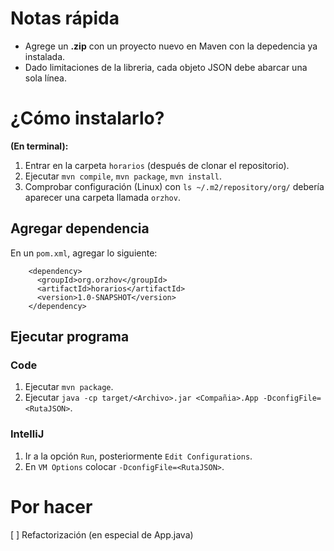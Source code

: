 # Notas rápida

* Agrege un **.zip** con un proyecto nuevo en Maven con la depedencia ya instalada.
* Dado limitaciones de la libreria, cada objeto JSON debe abarcar una sola línea.

# ¿Cómo instalarlo?

**(En terminal):**

1. Entrar en la carpeta `horarios` (después de clonar el repositorio).
2. Ejecutar `mvn compile`, `mvn package`, `mvn install`.
3. Comprobar configuración (Linux) con `ls ~/.m2/repository/org/` debería aparecer una carpeta llamada `orzhov`.

## Agregar dependencia

En un `pom.xml`, agregar lo siguiente:
   
```
    <dependency>
      <groupId>org.orzhov</groupId>
      <artifactId>horarios</artifactId>
      <version>1.0-SNAPSHOT</version>
    </dependency>
```

## Ejecutar programa

### Code

1. Ejecutar `mvn package`.
2. Ejecutar `java -cp target/<Archivo>.jar <Compañia>.App -DconfigFile=<RutaJSON>`.

### IntelliJ

1. Ir a la opción `Run`, posteriormente `Edit Configurations`.
2. En `VM Options` colocar `-DconfigFile=<RutaJSON>`.


# Por hacer

[ ] Refactorización (en especial de App.java)


